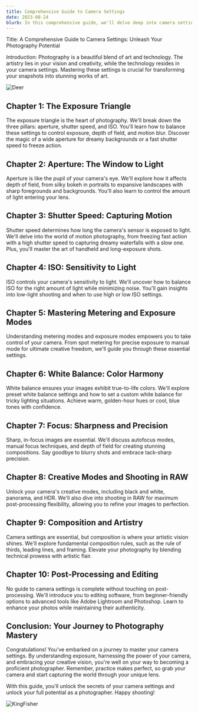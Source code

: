 ```yaml
---
title: Comprehensive Guide to Camera Settings
date: 2023-08-24
blurb: In this comprehensive guide, we'll delve deep into camera settings, demystifying the complexities and empowering you to capture the perfect shot.
---
```


Title: A Comprehensive Guide to Camera Settings: Unleash Your Photography Potential

Introduction:
Photography is a beautiful blend of art and technology. The artistry lies in your vision and creativity, while the technology resides in your camera settings. Mastering these settings is crucial for transforming your snapshots into stunning works of art.

![Deer](https://lh3.googleusercontent.com/pw/AIL4fc_qUrvd4y3oDRil8mBP2OnIj9zsjKeXO9o0n3iTz7fmF_g-cso7OCxYXMyOjJcJIea5-XewWo-YGo1MD3IqpW8kOUmrtdId-s7B2xGZiXgWHE_YdISLc-hijQVTiqFp6tKVhDQEN-uOi0rg1OEk2mPhaoyJLy1QPKhkJsLdMf_QdMLEXEnXHu3K5DdCix2Iz5LXWBkJq5SDYWWFNvdjR2hwi208OwAxAO-GvDccc48A8omOrD0O5D6s8hTw2GgLZVUhTiQS1YJTFKYPbquVWNosFERK04x9WtiUul2EDgjh0IFmLZ3gAu3vCMoOn5qB0I6u7Jlw0NX9kf1s4bYbuaGdGBI72OJ7KmXY2z0xZ13YpUVu3jm9_QkSoLaxN_aV7SbyCdzNi_Rr7eocFa2kVAJjI1r8_4x8MyPpGqMO3EB91F0ZCo2JXjY25M5om9WqvX1x2So73P3Q-NlBWPivAzR7tsFuQ_OecdPmA8-Tw_gShusrIBK5LZ1Q2nRtKnJ8ymHGxY6q5ouGgNeB4FYOPNLB0Vojtl1_T7Neaeqo7GH06bk4p48-zNlMhNyg2QWPZQLbC7sCSnFaKHkutNRJHnLn0AGtX0PgaCC6XswI5Cv1JNvjDC5_fR1jGiTSbrMYZ6GIk2dICix3pIOKWfKFReevNMwWKlDni2kvTQDN0xCrOALTQ1MwdID0AMM8fsNuLTbP_CV45N2sscJtQCPf51G-d7eSTYzjlm4PzIsMYWAr7s2Eap9TPAqi7Br_NRTOr7nn5VGTIGvZhCLwliPfedYHrj6YXUdTT3LSXJS6SsKGlDMXGxST8375TT5J3nlJJlUW7FioUh42hGdHHlH1zjaO-REaZseOwVaZaBOeby9csT6dgiY_ORxZwqXgbsEpBGsNPpDkE4uCuYyEZugEPzYfkrKuC_jxpZkLSranDl2pf06sbVl0y9vn0ve5S89aMXHvcKijcSl7_jL7vLKT-DU3FGim=w1341-h894-s-no?authuser=0 "Deer")

## Chapter 1: The Exposure Triangle

The exposure triangle is the heart of photography. We'll break down the three pillars: aperture, shutter speed, and ISO. You'll learn how to balance these settings to control exposure, depth of field, and motion blur. Discover the magic of a wide aperture for dreamy backgrounds or a fast shutter speed to freeze action.

## Chapter 2: Aperture: The Window to Light

Aperture is like the pupil of your camera's eye. We'll explore how it affects depth of field, from silky bokeh in portraits to expansive landscapes with sharp foregrounds and backgrounds. You'll also learn to control the amount of light entering your lens.

## Chapter 3: Shutter Speed: Capturing Motion

Shutter speed determines how long the camera's sensor is exposed to light. We'll delve into the world of motion photography, from freezing fast action with a high shutter speed to capturing dreamy waterfalls with a slow one. Plus, you'll master the art of handheld and long-exposure shots.

## Chapter 4: ISO: Sensitivity to Light

ISO controls your camera's sensitivity to light. We'll uncover how to balance ISO for the right amount of light while minimizing noise. You'll gain insights into low-light shooting and when to use high or low ISO settings.

## Chapter 5: Mastering Metering and Exposure Modes

Understanding metering modes and exposure modes empowers you to take control of your camera. From spot metering for precise exposure to manual mode for ultimate creative freedom, we'll guide you through these essential settings.

## Chapter 6: White Balance: Color Harmony

White balance ensures your images exhibit true-to-life colors. We'll explore preset white balance settings and how to set a custom white balance for tricky lighting situations. Achieve warm, golden-hour hues or cool, blue tones with confidence.

## Chapter 7: Focus: Sharpness and Precision

Sharp, in-focus images are essential. We'll discuss autofocus modes, manual focus techniques, and depth of field for creating stunning compositions. Say goodbye to blurry shots and embrace tack-sharp precision.

## Chapter 8: Creative Modes and Shooting in RAW

Unlock your camera's creative modes, including black and white, panorama, and HDR. We'll also dive into shooting in RAW for maximum post-processing flexibility, allowing you to refine your images to perfection.

## Chapter 9: Composition and Artistry

Camera settings are essential, but composition is where your artistic vision shines. We'll explore fundamental composition rules, such as the rule of thirds, leading lines, and framing. Elevate your photography by blending technical prowess with artistic flair.

## Chapter 10: Post-Processing and Editing

No guide to camera settings is complete without touching on post-processing. We'll introduce you to editing software, from beginner-friendly options to advanced tools like Adobe Lightroom and Photoshop. Learn to enhance your photos while maintaining their authenticity.

## Conclusion: Your Journey to Photography Mastery

Congratulations! You've embarked on a journey to master your camera settings. By understanding exposure, harnessing the power of your camera, and embracing your creative vision, you're well on your way to becoming a proficient photographer. Remember, practice makes perfect, so grab your camera and start capturing the world through your unique lens.

With this guide, you'll unlock the secrets of your camera settings and unlock your full potential as a photographer. Happy shooting!

![KingFisher](https://lh3.googleusercontent.com/pw/AIL4fc9-sgOb040-4MluFbUtCX5ALwNaSDOOttmnYLcLc9bZZRO4_-CWHBhTytsyYitRy6gqjerRMF5usNCX1l4usT_z01fnpZoDtlP3XjBVIdK8R_GOvtn4lmBVx1A_MhD_LUKQE5b-FnT8ADdE6vWY3ZLHdqdZqDd0YOZodzx2MmYhapQFZBCj45oX2CUuWQx-sTM_uK4nBEJb2IfHxOBttL0RhB0l9LExviMrKBBZfDYSj4bccDuo4j4KPRLmClg-dVnlEJB_nX8qlEG8cwm8P4aaBQrfqEY4DYDc3uHVgCzlEQJRDJN-RIyfO3yRdb9RKdazgWnv0AmH_AAzz0fC1p3mwsavxOea7H_eaZXEK2OufdQHQ8uIInSplMau-Jiv1QWaYyqTSbcg86ZPt-7N1J393kT0x8sxbiHnwzmEkrRVDTf9oof5UO4vU8JGKJQ4-bzhIrOO26T_1jACGmrjF7rWuTpWX5eEuSvHcEAUNJ2it3TNw751NO9v5kY5YT18tRLDsvYOdOmm0c8O6m_04v0BZLOh3UbFJ6t5L9LGM0m0JzRTrpU4Uauf8kCMBHNCXxRMs8uLQlJnbX7W3ur81D0grgyMgZav7spCy-bKeIelNlGlGqIJF2AEiIwXGMqyzc-bT9EuN8VRaiiHU4r7VZmYRwoHLJAfKGIflYgXJrkUmlCkW54d_tC7o-rAQvj0ZBB_MYeOTA1JqntX3gP-idCUF8YHYoWgKYdurA0Z0FFe38SLzATYdHAcsvmrVPnxEbuDjsUG3WnCsIEp1VZtt4fJ3lBLWuS-lf3xFx6ab63NmKHOzG84lH2UBOc6ze2zcj2UgPwGex1AbFqicTxpj69za6wco_6uizLFZhsOEk-70PJ1s6isg-R9X4qJWllijBHdZOldhBHyo3eU4jcBDuaOuRw931WH2_lB96BL02VL3jXxvDYOv9HKBclsTxeFuTFjncpBu-rakt_4PNCnAESyRUiP=w1341-h894-s-no?authuser=0 "KingFisher")
